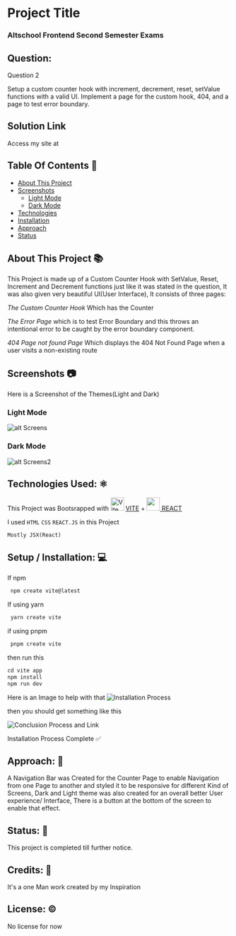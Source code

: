 # Project Title
 ### Altschool Frontend Second Semester Exams

## Question:
Question 2 

Setup a custom counter hook with increment, decrement, reset, setValue functions with a valid UI. Implement a page for the custom hook, 404, and a page to test error boundary.

## Solution Link
Access my site at 

## Table Of Contents  📑

<!--ts-->
   - [About This Project](#about-this-project)
   - [Screenshots](#screenshots)
      - [Light Mode](#Light-Mode)
      - [Dark Mode](#Dark-Mode)
   - [Technologies](#technologies-used)
   - [Installation](#setup/Installation)
   - [Approach](#approach)
   - [Status](#status) 
<!--te-->

## About This Project 📚
This Project is made up of a Custom Counter Hook with SetValue, Reset, Increment and Decrement functions just like it was stated in the question, It was also given very beautiful UI(User Interface), It consists of three pages:

*The Custom Counter Hook* Which has the Counter

*The Error Page* which is to test Error Boundary and this throws an intentional error to be caught by the error boundary component.

*404 Page not found Page* Which displays the 404 Not Found Page when a user visits a non-existing route

## Screenshots 📷
Here is a Screenshot of the Themes(Light and Dark)
### Light Mode
![alt Screens](https://github.com/Richard-Mro/React-Counter/assets/104454092/abcb2871-2ea8-4f81-bd0f-6e0da9de7c1a)

### Dark Mode
![alt Screens2](https://github.com/Richard-Mro/React-Counter/assets/104454092/e35591bf-0139-4bca-9bf2-7533945c1133)



## Technologies Used: ⚛️
This Project was Bootsrapped with <img width="30px" height="30px" alt="Vite Logo" src="https://upload.wikimedia.org/wikipedia/commons/thumb/f/f1/Vitejs-logo.svg/1039px-Vitejs-logo.svg.png"/> <a href ="https://vitejs.dev/guide/">VITE</a> + <img width="30px" height="30px" src="https://upload.wikimedia.org/wikipedia/commons/thumb/a/a7/React-icon.svg/1150px-React-icon.svg.png"><a href="https://react.dev/"> REACT</a>  

I used `HTML` `CSS` `REACT.JS` in this Project

`Mostly JSX(React)`

## Setup / Installation: 💻

If npm
```ts
 npm create vite@latest
```
If using yarn
```ts
 yarn create vite
```
if using pnpm
```ts
 pnpm create vite
```
then run this
```ts
cd vite app
npm install
npm run dev
```
Here is an Image to help with that
<img src="https://scrimba.com/articles/content/images/size/w1000/2022/08/Create-a-new-React-app-with-Vite-8-2.png" alt= "Installation Process"/>

then you should get something like this

<img src="https://scrimba.com/articles/content/images/size/w1000/2022/08/Create-a-new-React-app-with-Vite-10.png" alt="Conclusion Process and Link"/>

Installation Process Complete ✅

## Approach: 🚶
A Navigation Bar was Created for the Counter Page to enable Navigation from one Page to another and styled it to be responsive for different Kind of Screens, Dark and Light theme was also created for an overall better User experience/ Interface, There is a button at the bottom of the screen to enable that effect.

## Status: 📶
This project is completed till further notice.

## Credits: 📝
It's a one Man work created by my Inspiration 

## License: ©️
No license for now

